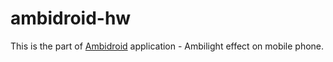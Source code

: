 # ambidroid-hw

This is the part of [Ambidroid](https://github.com/akowalew/ambidroid) application - Ambilight effect on mobile phone.
